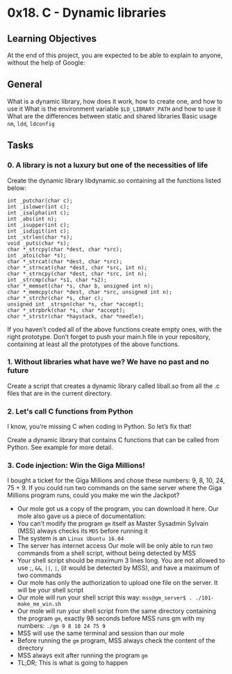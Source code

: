 # 0x18. C - Dynamic libraries

## Learning Objectives
At the end of this project, you are expected to be able to explain to anyone, without the help of Google:

## General
What is a dynamic library, how does it work, how to create one, and how to use it
What is the environment variable `$LD_LIBRARY_PATH` and how to use it
What are the differences between static and shared libraries
Basic usage `nm`, `ldd`, `ldconfig`

## Tasks

### 0. A library is not a luxury but one of the necessities of life
Create the dynamic library libdynamic.so containing all the functions listed below:
```
int _putchar(char c);
int _islower(int c);
int _isalpha(int c);
int _abs(int n);
int _isupper(int c);
int _isdigit(int c);
int _strlen(char *s);
void _puts(char *s);
char *_strcpy(char *dest, char *src);
int _atoi(char *s);
char *_strcat(char *dest, char *src);
char *_strncat(char *dest, char *src, int n);
char *_strncpy(char *dest, char *src, int n);
int _strcmp(char *s1, char *s2);
char *_memset(char *s, char b, unsigned int n);
char *_memcpy(char *dest, char *src, unsigned int n);
char *_strchr(char *s, char c);
unsigned int _strspn(char *s, char *accept);
char *_strpbrk(char *s, char *accept);
char *_strstr(char *haystack, char *needle);
```
If you haven’t coded all of the above functions create empty ones, with the right prototype.
Don’t forget to push your main.h file in your repository, containing at least all the prototypes of the above functions.


### 1. Without libraries what have we? We have no past and no future
Create a script that creates a dynamic library called liball.so from all the .c files that are in the current directory.

### 2. Let's call C functions from Python
I know, you’re missing C when coding in Python. So let’s fix that!

Create a dynamic library that contains C functions that can be called from Python. See example for more detail.

### 3. Code injection: Win the Giga Millions!
I bought a ticket for the Giga Millions and chose these numbers: 9, 8, 10, 24, 75 + 9. If you could run two commands on the same server where the Giga Millions program runs, could you make me win the Jackpot?
* Our mole got us a copy of the program, you can download it here. Our mole also gave us a piece of documentation:
* You can’t modify the program `gm` itself as Master Sysadmin Sylvain (MSS) always checks its `MD5` before running it
* The system is an `Linux Ubuntu 16.04`
* The server has internet access
Our mole will be only able to run two commands from a shell script, without being detected by MSS
* Your shell script should be maximum 3 lines long. You are not allowed to use ;, `&&`, `||`, `|`, (it would be detected by MSS), and have a maximum of two commands
* Our mole has only the authorization to upload one file on the server. It will be your shell script
* Our mole will run your shell script this way: `mss@gm_server$ . ./101-make_me_win.sh`
* Our mole will run your shell script from the same directory containing the program `gm`, exactly 98 seconds before MSS runs gm with my numbers: `./gm 9 8 10 24 75 9`
* MSS will use the same terminal and session than our mole
* Before running the `gm` program, MSS always check the content of the directory
* MSS always exit after running the program `gm`
* TL;DR; This is what is going to happen
